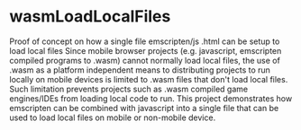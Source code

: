# wasmLoadLocalFiles
Proof of concept on how a single file emscripten/js .html can be setup to load local files 
Since mobile browser projects (e.g. javascript, emscripten compiled programs to .wasm) cannot normally load local files, the use of .wasm as a platform independent means to distributing projects to run locally on mobile devices is limited to .wasm files that don't load local files. Such limitation prevents projects such as .wasm compiled game engines/IDEs from loading local code to run. This project demonstrates how emscripten can be combined with javascript into a single file that can be used to load local files on mobile or non-mobile device. 


